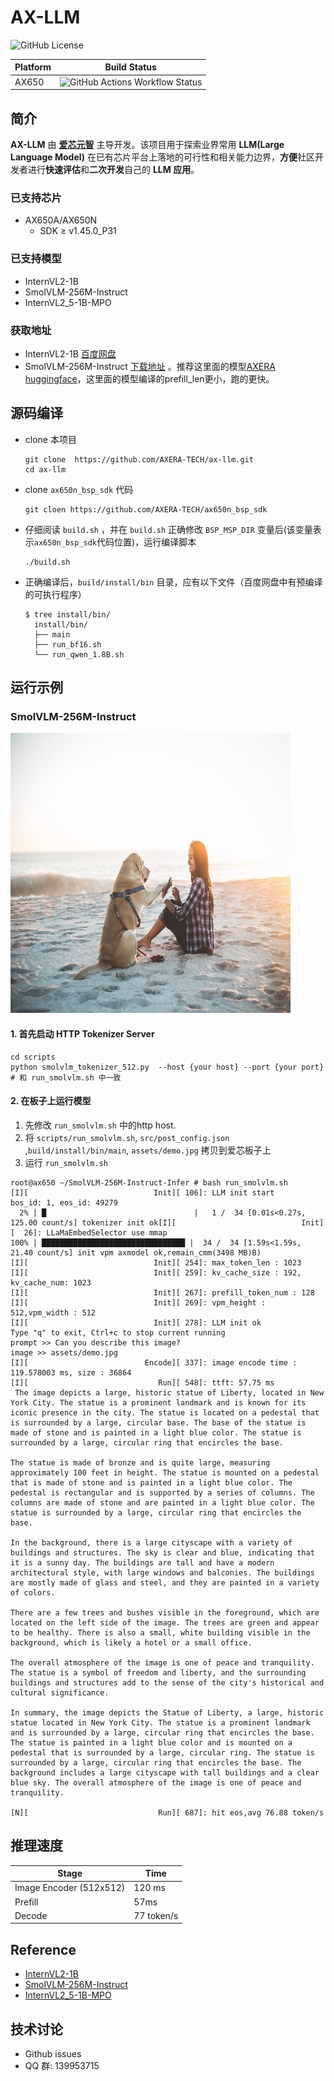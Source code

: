 # AX-LLM

![GitHub License](https://img.shields.io/github/license/AXERA-TECH/ax-llm)

| Platform | Build Status |
| -------- | ------------ |
| AX650    | ![GitHub Actions Workflow Status](https://img.shields.io/github/actions/workflow/status/AXERA-TECH/ax-llm/build_650.yml?internvl2)|

## 简介

**AX-LLM** 由 **[爱芯元智](https://www.axera-tech.com/)** 主导开发。该项目用于探索业界常用 **LLM(Large Language Model)** 在已有芯片平台上落地的可行性和相关能力边界，**方便**社区开发者进行**快速评估**和**二次开发**自己的 **LLM 应用**。

### 已支持芯片

- AX650A/AX650N
  - SDK ≥ v1.45.0_P31

### 已支持模型

- InternVL2-1B
- SmolVLM-256M-Instruct
- InternVL2_5-1B-MPO

### 获取地址

- InternVL2-1B [百度网盘](https://pan.baidu.com/s/1_LG-sPKnLS_LTWF3Cmcr7A?pwd=ph0e)
- SmolVLM-256M-Instruct [下载地址](https://github.com/techshoww/ax-llm/releases/download/v1.0.0/SmolVLM-256M-Instruct-AX650.tar.gz) 。推荐这里面的模型[AXERA huggingface](https://huggingface.co/AXERA-TECH/SmolVLM-256M-Instruct)，这里面的模型编译的prefill_len更小，跑的更快。

## 源码编译

-  clone 本项目  
    ```shell
    git clone  https://github.com/AXERA-TECH/ax-llm.git
    cd ax-llm
    ```
- clone `ax650n_bsp_sdk` 代码  
    ```shell
    git cloen https://github.com/AXERA-TECH/ax650n_bsp_sdk
    ```
- 仔细阅读 `build.sh` ，并在 `build.sh` 正确修改 `BSP_MSP_DIR` 变量后(该变量表示`ax650n_bsp_sdk`代码位置)，运行编译脚本  
    ```shell
    ./build.sh
    ```
- 正确编译后，`build/install/bin` 目录，应有以下文件（百度网盘中有预编译的可执行程序）
  ```
  $ tree install/bin/
    install/bin/
    ├── main
    ├── run_bf16.sh
    └── run_qwen_1.8B.sh
  ```
  
## 运行示例

### SmolVLM-256M-Instruct

![demo.jpg](assets/demo.jpg)

#### 1. 首先启动 HTTP Tokenizer Server  
```
cd scripts
python smolvlm_tokenizer_512.py  --host {your host} --port {your port}   # 和 run_smolvlm.sh 中一致
```

#### 2. 在板子上运行模型  
1) 先修改 `run_smolvlm.sh` 中的http host.  
2) 将 `scripts/run_smolvlm.sh`, `src/post_config.json` ,`build/install/bin/main`, `assets/demo.jpg` 拷贝到爱芯板子上  
3) 运行 `run_smolvlm.sh`  
```shell
root@ax650 ~/SmolVLM-256M-Instruct-Infer # bash run_smolvlm.sh 
[I][                            Init][ 106]: LLM init start
bos_id: 1, eos_id: 49279
  2% | █                                 |   1 /  34 [0.01s<0.27s, 125.00 count/s] tokenizer init ok[I][                            Init][  26]: LLaMaEmbedSelector use mmap
100% | ████████████████████████████████ |  34 /  34 [1.59s<1.59s, 21.40 count/s] init vpm axmodel ok,remain_cmm(3498 MB)B)
[I][                            Init][ 254]: max_token_len : 1023
[I][                            Init][ 259]: kv_cache_size : 192, kv_cache_num: 1023
[I][                            Init][ 267]: prefill_token_num : 128
[I][                            Init][ 269]: vpm_height : 512,vpm_width : 512
[I][                            Init][ 278]: LLM init ok
Type "q" to exit, Ctrl+c to stop current running
prompt >> Can you describe this image?
image >> assets/demo.jpg
[I][                          Encode][ 337]: image encode time : 119.578003 ms, size : 36864
[I][                             Run][ 548]: ttft: 57.75 ms
 The image depicts a large, historic statue of Liberty, located in New York City. The statue is a prominent landmark and is known for its iconic presence in the city. The statue is located on a pedestal that is surrounded by a large, circular base. The base of the statue is made of stone and is painted in a light blue color. The statue is surrounded by a large, circular ring that encircles the base.

The statue is made of bronze and is quite large, measuring approximately 100 feet in height. The statue is mounted on a pedestal that is made of stone and is painted in a light blue color. The pedestal is rectangular and is supported by a series of columns. The columns are made of stone and are painted in a light blue color. The statue is surrounded by a large, circular ring that encircles the base.

In the background, there is a large cityscape with a variety of buildings and structures. The sky is clear and blue, indicating that it is a sunny day. The buildings are tall and have a modern architectural style, with large windows and balconies. The buildings are mostly made of glass and steel, and they are painted in a variety of colors.

There are a few trees and bushes visible in the foreground, which are located on the left side of the image. The trees are green and appear to be healthy. There is also a small, white building visible in the background, which is likely a hotel or a small office.

The overall atmosphere of the image is one of peace and tranquility. The statue is a symbol of freedom and liberty, and the surrounding buildings and structures add to the sense of the city's historical and cultural significance.

In summary, the image depicts the Statue of Liberty, a large, historic statue located in New York City. The statue is a prominent landmark and is surrounded by a large, circular ring that encircles the base. The statue is painted in a light blue color and is mounted on a pedestal that is surrounded by a large, circular ring. The statue is surrounded by a large, circular ring that encircles the base. The background includes a large cityscape with tall buildings and a clear blue sky. The overall atmosphere of the image is one of peace and tranquility.

[N][                             Run][ 687]: hit eos,avg 76.88 token/s
```

## 推理速度  
| Stage | Time |
|------|------|
| Image Encoder (512x512) | 120 ms  | 
| Prefill |  57ms    |
| Decode  |  77 token/s |

## Reference

- [InternVL2-1B](https://huggingface.co/OpenGVLab/InternVL2-1B)
- [SmolVLM-256M-Instruct](https://huggingface.co/HuggingFaceTB/SmolVLM-256M-Instruct)
- [InternVL2_5-1B-MPO](https://huggingface.co/OpenGVLab/InternVL2_5-1B-MPO)
## 技术讨论

- Github issues
- QQ 群: 139953715
